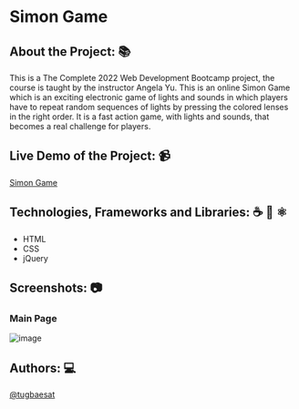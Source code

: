 # Simon Game

## About the Project: 📚
This is a The Complete 2022 Web Development Bootcamp project, the course is taught by the instructor Angela Yu. 
This is an online Simon Game which is an exciting electronic game of lights and sounds in which players have to repeat random sequences of lights by pressing the colored lenses in the right order. It is a fast action game, with lights and sounds, that becomes a real challenge for players.

## Live Demo of the Project: 📹

[Simon Game](https://clipboard-landing-page-challenge.vercel.app)

## Technologies, Frameworks and Libraries: ☕️ 🐍 ⚛️
- HTML
- CSS
- jQuery


## Screenshots: 📷

### Main Page
![image](https://github.com/tugbaesat/clipboard-landing-page-challenge/assets/114342008/998cd559-446b-4485-ace5-2b780e2dd5e3)


## Authors: 💻
[@tugbaesat](https://github.com/tugbaesat)